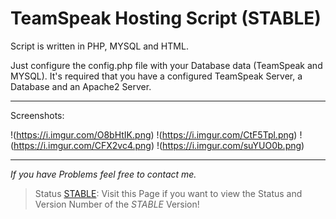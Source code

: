 # TeamSpeak Hosting Script (STABLE)
Script is written in PHP, MYSQL and HTML.

Just configure the config.php file with your Database data (TeamSpeak and MYSQL). It's required that you have a configured TeamSpeak Server, a Database and an Apache2 Server.
***
Screenshots:

!(https://i.imgur.com/O8bHtIK.png)
!(https://i.imgur.com/CtF5Tpl.png)
!(https://i.imgur.com/CFX2vc4.png)
!(https://i.imgur.com/suYUO0b.png)
***
_If you have Problems feel free to contact me._
> Status [STABLE](https://github.com/panteLx/teamspeakhostingscript/wiki/Status-(STABLE)): Visit this Page if you want to view the Status and Version Number of the _STABLE_ Version!
